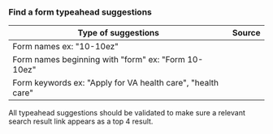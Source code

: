 ### Find a form typeahead suggestions
| Type of suggestions | Source |
|--|--|
| Form names ex: "10-10ez" |  |
| Form names beginning with "form" ex: "Form 10-10ez"  |  |
| Form keywords ex: "Apply for VA health care", "health care" |  |


All typeahead suggestions should be validated to make sure a relevant search result link appears as a top 4 result.
